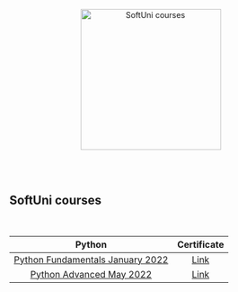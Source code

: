 <p align="center">
  <img width="250" src="https://upload.wikimedia.org/wikipedia/commons/7/76/Logo_Software_University_%28SoftUni%29_-_blue.png" alt="SoftUni courses">
</p>
<br />
<br />
<h2 align="left">SoftUni courses</h2>
<br />

| Python      | Certificate |
| :---:       | :---: |
| [Python Fundamentals January 2022](https://softuni.bg/trainings/3609/programming-fundamentals-with-python-january-2022)      | [Link](https://softuni.bg/certificates/details/129052/89f8feff)
| [Python Advanced May 2022](https://softuni.bg/trainings/3704/python-advanced-may-2022)  | [Link](https://softuni.bg/certificates/details/135909/7c00c1d4)
